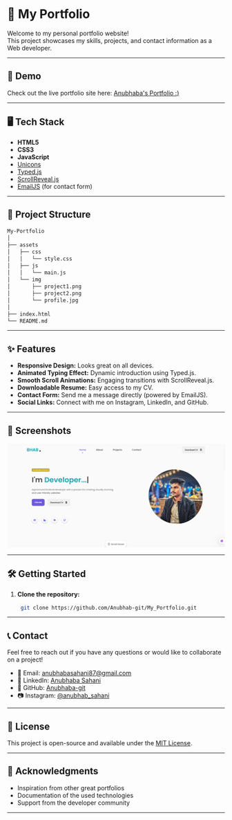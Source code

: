 
# 💼 My Portfolio

Welcome to my personal portfolio website!  
This project showcases my skills, projects, and contact information as a Web developer.

---

## 🚀 Demo

Check out the live portfolio site here: [Anubhaba's Portfolio :)](https://anubhabasahani-portfolio.netlify.app/)

---

## 🖥️ Tech Stack

- **HTML5**
- **CSS3**
- **JavaScript**
- [Unicons](https://iconscout.com/unicons)
- [Typed.js](https://github.com/mattboldt/typed.js/)
- [ScrollReveal.js](https://scrollrevealjs.org/)
- [EmailJS](https://www.emailjs.com/) (for contact form)

---

## 📂 Project Structure

```
My-Portfolio
│
├── assets
│   ├── css
│   │   └── style.css
│   ├── js
│   │   └── main.js
│   └── img
│       ├── project1.png
│       ├── project2.png
│       └── profile.jpg
│
├── index.html
└── README.md
```

---

## ✨ Features

- **Responsive Design:** Looks great on all devices.
- **Animated Typing Effect:** Dynamic introduction using Typed.js.
- **Smooth Scroll Animations:** Engaging transitions with ScrollReveal.js.
- **Downloadable Resume:** Easy access to my CV.
- **Contact Form:** Send me a message directly (powered by EmailJS).
- **Social Links:** Connect with me on Instagram, LinkedIn, and GitHub.

---

## 📸 Screenshots

![Portfolio Screenshot](assets/images/Screenshot-portfolio.png)


---

## 🛠️ Getting Started

1. **Clone the repository:**
   ```sh
    git clone https://github.com/Anubhab-git/My_Portfolio.git
   ```
---

## 📞 Contact

Feel free to reach out if you have any questions or would like to collaborate on a project!

- 📧 Email: [anubhabasahani87@gmail.com](mailto:anubhabasahani87@gmail.com)
- 💼 LinkedIn: [Anubhaba Sahani](https://www.linkedin.com/in/anubhaba-sahani-9b9902294)
- 🐙 GitHub: [Anubhaba-git](https://github.com/Anubhaba-git)
- 📷 Instagram: [@anubhab_sahani](https://www.instagram.com/anubhab_sahani)

---

## 📝 License

This project is open-source and available under the [MIT License](LICENSE).

---

## 👀 Acknowledgments

- Inspiration from other great portfolios
- Documentation of the used technologies
- Support from the developer community
---
